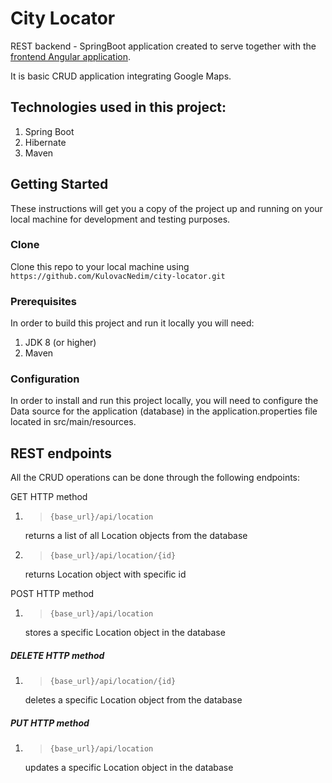 # City Locator

REST backend - SpringBoot application created to serve together with the [frontend Angular application](https://github.com/KulovacNedim/city-locator-ui).
                             
It is basic CRUD application integrating Google Maps.

## Technologies used in this project: 

1. Spring Boot
2. Hibernate
3. Maven

## Getting Started

These instructions will get you a copy of the project up and running on your local machine for development and testing purposes. 

### Clone

Clone this repo to your local machine using `https://github.com/KulovacNedim/city-locator.git`

### Prerequisites

In order to build this project and run it locally you will need: 

1. JDK 8 (or higher)
2. Maven 

### Configuration

In order to install and run this project locally, you will need to configure the Data source for the application (database) in the application.properties file located in src/main/resources.

## REST endpoints

All the CRUD operations can be done through the following endpoints:

 GET HTTP method

1. >`{base_url}/api/location`

   returns a list of all Location objects from the database
   
2. >`{base_url}/api/location/{id}`

   returns Location object with specific id

POST HTTP method

1. >`{base_url}/api/location`

    stores a specific Location object in the database

##### DELETE HTTP method

1. >`{base_url}/api/location/{id}`

    deletes a specific Location object from the database

##### PUT HTTP method

1. >`{base_url}/api/location`

   updates a specific Location object in the database
